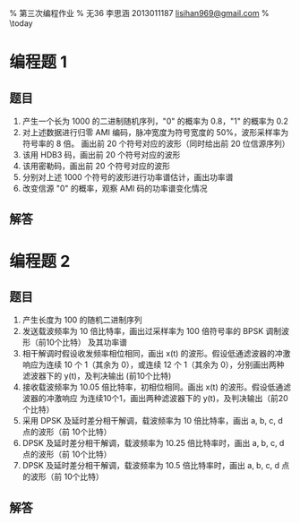 % 第三次编程作业
% 无36
  李思涵
  2013011187
  <lisihan969@gmail.com>
% \today

# 编程题 1

## 题目

1. 产生一个长为 1000 的二进制随机序列，"0" 的概率为 0.8，"1" 的概率为 0.2
2. 对上述数据进行归零 AMI 编码，脉冲宽度为符号宽度的 50%，波形采样率为符号率的 8 倍。
   画出前 20 个符号对应的波形（同时给出前 20 位信源序列）
3. 该用 HDB3 码，画出前 20 个符号对应的波形
4. 该用密勒码，画出前 20 个符号对应的波形
5. 分别对上述 1000 个符号的波形进行功率谱估计，画出功率谱
6. 改变信源 "0" 的概率，观察 AMI 码的功率谱变化情况

## 解答

# 编程题 2

## 题目

1. 产生长度为 100 的随机二进制序列
2. 发送载波频率为 10 倍比特率，画出过采样率为 100 倍符号率的 BPSK 调制波形（前10个比特）
   及其功率谱
3. 相干解调时假设收发频率相位相同，画出 x(t) 的波形。假设低通滤波器的冲激响应为连续 10
   个 1（其余为 0），或连续 12 个 1（其余为 0），分别画出两种滤波器下的 y(t)，及判决输出
   (前10个比特)
4. 接收载波频率为 10.05 倍比特率，初相位相同。画出 x(t) 的波形。假设低通滤波器的冲激响应
   为连续10个1，画出两种滤波器下的 y(t)，及判决输出（前20个比特）
5. 采用 DPSK 及延时差分相干解调，载波频率为 10 倍比特率，画出 a, b, c, d 点的波形（前
   10个比特）
6. DPSK 及延时差分相干解调，载波频率为 10.25 倍比特率时，画出 a, b, c, d 点的波形（前
   10个比特）
7. DPSK 及延时差分相干解调，载波频率为 10.5 倍比特率时，画出 a, b, c, d 点的波形（前
   10个比特）

## 解答
